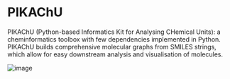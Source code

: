 # PIKAChU 

PIKAChU (Python-based Informatics Kit for Analysing CHemical Units): a cheminformatics toolbox with few dependencies implemented in Python. PIKAChU builds comprehensive molecular graphs from SMILES strings, which allow for easy downstream analysis and visualisation of molecules.

![image](https://user-images.githubusercontent.com/61992934/173065194-98dfcc2d-84ff-4c2a-a96a-11a9cca77680.png)

